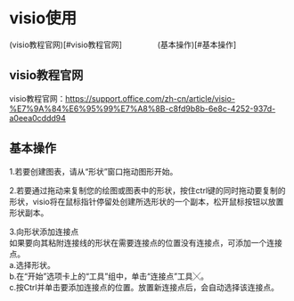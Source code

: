 # visio使用  
(visio教程官网)[#visio教程官网]  &emsp;&emsp;&emsp;&emsp;  (基本操作)[#基本操作]


## visio教程官网
visio教程官网：https://support.office.com/zh-cn/article/visio-%E7%9A%84%E6%95%99%E7%A8%8B-c8fd9b8b-6e8c-4252-937d-a0eea0cddd94  

## 基本操作
1.若要创建图表，请从“形状”窗口拖动图形开始。  

2.若要通过拖动来复制您的绘图或图表中的形状，按住ctrl键的同时拖动要复制的形状，visio将在鼠标指针停留处创建所选形状的一个副本，松开鼠标按钮以放置形状副本。  

3.向形状添加连接点  
如果要向其粘附连接线的形状在需要连接点的位置没有连接点，可添加一个连接点。  
a.选择形状。  
b.在“开始”选项卡上的“工具”组中，单击“连接点”工具╳。  
c.按Ctrl并单击要添加连接点的位置。放置新连接点后，会自动选择该连接点。  


